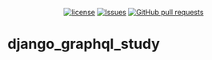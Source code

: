<p align="center">
  <a href="https://github.com/mingyuchoo/django_graphql_study/blob/main/LICENSE"><img alt="license" src="https://img.shields.io/github/license/mingyuchoo/django_graphql_study"/></a>
  <a href="https://github.com/mingyuchoo/django_graphql_study/issues"><img alt="Issues" src="https://img.shields.io/github/issues/mingyuchoo/django_graphql_study?color=appveyor" /></a>
  <a href="https://github.com/mingyuchoo/django_graphql_study/pulls"><img alt="GitHub pull requests" src="https://img.shields.io/github/issues-pr/mingyuchoo/django_graphql_study?color=appveyor" /></a>
</p>

# django_graphql_study

